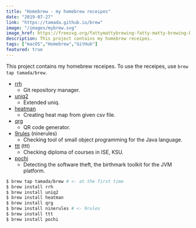 ```yaml
---
title: "Homebrew - my homebrew receipes"
date: "2019-07-27"
link: "https://tamada.github.io/brew"
image: "/images/mybrew.svg"
image_href: https://freesvg.org/fattymattybrewing-fatty-matty-brewing-beer-mug-icon
description: This project contains my homebrew receipes.
tags: ["macOS","Homebrew","GitHub"]
featured: true
---
```



This project contains my homebrew receipes.
To use the receipes, use `brew tap tamada/brew`.

* [rrh](https://github.com/tamada/rrh)
    * Git repository manager.
* [uniq2](https://github.com/tamada/uniq2)
    * Extended uniq.
* [heatman](https://github.com/tamada/goheatman)
    * Creating heat map from given csv file.
* [qrg](https://github.com/tamada/qrg)
    * QR code generator.
* [9rules](https://github.com/tamada/9rules) (ninerules)
    * Checking tool of small object programming for the Java language.
* [ttt](https://github.com/tamada/ttt) (ttt)
    * Checking diploma of courses in ISE, KSU.
* [pochi](https://github.com/tamada/pochi)
    * Detecting the software theft, the birthmark toolkit for the JVM platform.



```sh
$ brew tap tamada/brew # <- at the first time
$ brew install rrh
$ brew install uniq2
$ brew install heatman
$ brew install qrg
$ brew install ninerules # <- 9rules
$ brew install ttt
$ brew install pochi
```
